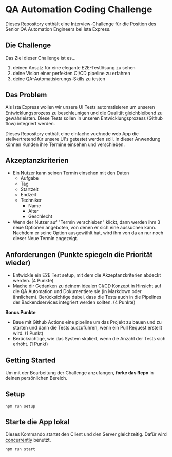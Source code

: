 # QA Automation Coding Challenge

Dieses Repository enthält eine Interview-Challenge für die Position des Senior QA Automation Engineers bei Ista Express.

## Die Challenge

Das Ziel dieser Challenge ist es...

1. deinen Ansatz für eine elegante E2E-Testlösung zu sehen
1. deine Vision einer perfekten CI/CD pipeline zu erfahren
1. deine QA-Automatisierungs-Skills zu testen

## Das Problem

Als Ista Express wollen wir unsere UI Tests automatisieren um unseren Entwicklungsprozess zu beschleunigen und die Qualität gleichbleibend zu gewährleisten.
Diese Tests sollen in unseren Entwicklungsprozess (Github flow) integriert werden.

Dieses Repository enthält eine einfache vue/node web App die stellvertretend für unsere UI's getestet werden soll. In dieser Anwendung können Kunden ihre Termine einsehen und verschieben.

## Akzeptanzkriterien

- Ein Nutzer kann seinen Termin einsehen mit den Daten
  - Aufgabe
  - Tag
  - Startzeit
  - Endzeit
  - Techniker
    - Name
    - Alter
    - Geschlecht
- Wenn der Nutzer auf "Termin verschieben" klickt, dann werden ihm 3 neue Optionen angeboten, von denen er sich eine aussuchen kann.
  Nachdem er seine Option ausgewählt hat, wird ihm von da an nur noch dieser Neue Termin angezeigt.

## Anforderungen (Punkte spiegeln die Priorität wieder)

- Entwickle ein E2E Test setup, mit dem die Akzeptanzkriterien abdeckt werden. (4 Punkte)
- Mache dir Gedanken zu deinem idealen CI/CD Konzept in Hinsicht auf die QA Automation und Dokumentiere sie (in Markdown oder ähnlichem).
  Berücksichtige dabei, dass die Tests auch in die Pipelines der Backendservices integriert werden sollten. (4 Punkte)

**Bonus Punkte**

- Baue mit Github Actions eine pipeline um das Projekt zu bauen und zu starten und dann die Tests auszuführen, wenn ein Pull Request erstellt wird. (1 Punkt)
- Berücksichtige, wie das System skaliert, wenn die Anzahl der Tests sich erhöht. (1 Punkt)

## Getting Started

Um mit der Bearbeitung der Challenge anzufangen, **forke das Repo** in deinen persönlichen Bereich.

## Setup

```
npm run setup
```

## Starte die App lokal

Dieses Kommando startet den Client und den Server gleichzeitig. Dafür wird [concurrently](https://github.com/kimmobrunfeldt/concurrently) benutzt.

```
npm run start
```

